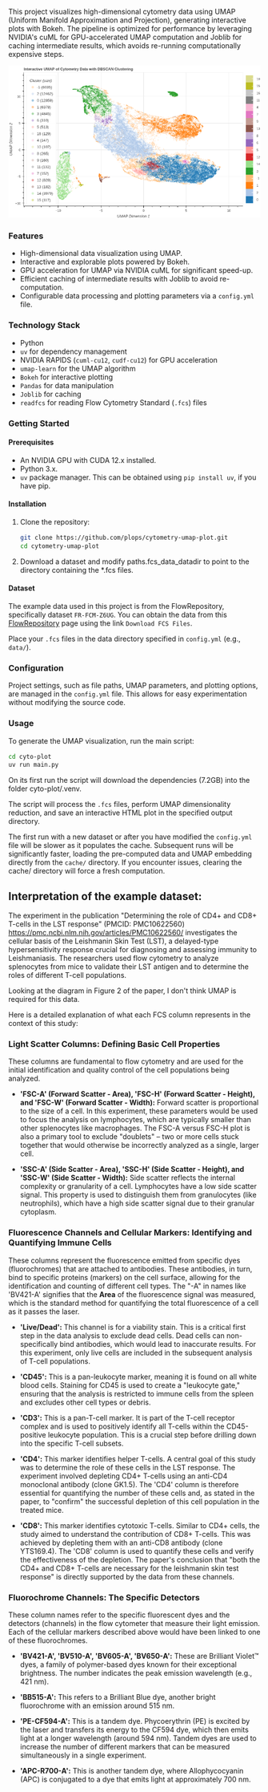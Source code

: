 This project visualizes high-dimensional cytometry data using UMAP
(Uniform Manifold Approximation and Projection), generating
interactive plots with Bokeh. The pipeline is optimized for
performance by leveraging NVIDIA's cuML for GPU-accelerated UMAP
computation and Joblib for caching intermediate results, which avoids
re-running computationally expensive steps.

![Screenshot of the interactive UMAP plot](https://raw.githubusercontent.com/plops/cytometry-umap-plot/main/img/plot.png)

### Features

*   High-dimensional data visualization using UMAP.
*   Interactive and explorable plots powered by Bokeh.
*   GPU acceleration for UMAP via NVIDIA cuML for significant speed-up.
*   Efficient caching of intermediate results with Joblib to avoid re-computation.
*   Configurable data processing and plotting parameters via a `config.yml` file.

### Technology Stack

*   Python
*   `uv` for dependency management
*   NVIDIA RAPIDS (`cuml-cu12`, `cudf-cu12`) for GPU acceleration
*   `umap-learn` for the UMAP algorithm
*   `Bokeh` for interactive plotting
*   `Pandas` for data manipulation
*   `Joblib` for caching
*   `readfcs` for reading Flow Cytometry Standard (`.fcs`) files

### Getting Started

#### Prerequisites

*   An NVIDIA GPU with CUDA 12.x installed.
*   Python 3.x.
*   `uv` package manager. This can be obtained using `pip install uv`, if you have pip.

#### Installation

1.  Clone the repository:
    ```bash
    git clone https://github.com/plops/cytometry-umap-plot.git
    cd cytometry-umap-plot
    ```

2. Download a dataset and modify paths.fcs_data_datadir to point to
the directory containing the *.fcs files.

#### Dataset

The example data used in this project is from the FlowRepository,
specifically dataset `FR-FCM-Z6UG`. You can obtain the data from this
[FlowRepository](http://flowrepository.org/id/FR-FCM-Z6UG) page using
the link `Download FCS Files`.

Place your `.fcs` files in the data directory specified in
`config.yml` (e.g., `data/`).

### Configuration

Project settings, such as file paths, UMAP parameters, and plotting
options, are managed in the `config.yml` file. This allows for easy
experimentation without modifying the source code.

### Usage

To generate the UMAP visualization, run the main script:

```bash
cd cyto-plot
uv run main.py
```

On its first run the script will download the dependencies (7.2GB)
into the folder cyto-plot/.venv.

The script will process the `.fcs` files, perform UMAP dimensionality
reduction, and save an interactive HTML plot in the specified output
directory.

The first run with a new dataset or after you have modified the
`config.yml` file will be slower as it populates the cache. Subsequent
runs will be significantly faster, loading the pre-computed data and
UMAP embedding directly from the `cache/` directory. If you encounter
issues, clearing the cache/ directory will force a fresh computation.


## Interpretation of the example dataset:

The experiment in the publication "Determining the role of CD4+ and
CD8+ T-cells in the LST response" (PMCID: PMC10622560)
https://pmc.ncbi.nlm.nih.gov/articles/PMC10622560/ investigates the
cellular basis of the Leishmanin Skin Test (LST), a delayed-type
hypersensitivity response crucial for diagnosing and assessing
immunity to Leishmaniasis. The researchers used flow cytometry to
analyze splenocytes from mice to validate their LST antigen and to
determine the roles of different T-cell populations.

Looking at the diagram in Figure 2 of the paper, I don't think UMAP is
required for this data.


Here is a detailed explanation of what each FCS column represents in
the context of this study:

### **Light Scatter Columns: Defining Basic Cell Properties**

These columns are fundamental to flow cytometry and are used for the initial identification and quality control of the cell populations being analyzed.

*   **'FSC-A' (Forward Scatter - Area), 'FSC-H' (Forward Scatter - Height), and 'FSC-W' (Forward Scatter - Width):** Forward scatter is proportional to the size of a cell. In this experiment, these parameters would be used to focus the analysis on lymphocytes, which are typically smaller than other splenocytes like macrophages. The FSC-A versus FSC-H plot is also a primary tool to exclude "doublets" – two or more cells stuck together that would otherwise be incorrectly analyzed as a single, larger cell.

*   **'SSC-A' (Side Scatter - Area), 'SSC-H' (Side Scatter - Height), and 'SSC-W' (Side Scatter - Width):** Side scatter reflects the internal complexity or granularity of a cell. Lymphocytes have a low side scatter signal. This property is used to distinguish them from granulocytes (like neutrophils), which have a high side scatter signal due to their granular cytoplasm.

### **Fluorescence Channels and Cellular Markers: Identifying and Quantifying Immune Cells**

These columns represent the fluorescence emitted from specific dyes (fluorochromes) that are attached to antibodies. These antibodies, in turn, bind to specific proteins (markers) on the cell surface, allowing for the identification and counting of different cell types. The "-A" in names like 'BV421-A' signifies that the **Area** of the fluorescence signal was measured, which is the standard method for quantifying the total fluorescence of a cell as it passes the laser.

*   **'Live/Dead':** This channel is for a viability stain. This is a critical first step in the data analysis to exclude dead cells. Dead cells can non-specifically bind antibodies, which would lead to inaccurate results. For this experiment, only live cells are included in the subsequent analysis of T-cell populations.

*   **'CD45':** This is a pan-leukocyte marker, meaning it is found on all white blood cells. Staining for CD45 is used to create a "leukocyte gate," ensuring that the analysis is restricted to immune cells from the spleen and excludes other cell types or debris.

*   **'CD3':** This is a pan-T-cell marker. It is part of the T-cell receptor complex and is used to positively identify all T-cells within the CD45-positive leukocyte population. This is a crucial step before drilling down into the specific T-cell subsets.

*   **'CD4':** This marker identifies helper T-cells. A central goal of this study was to determine the role of these cells in the LST response. The experiment involved depleting CD4+ T-cells using an anti-CD4 monoclonal antibody (clone GK1.5). The 'CD4' column is therefore essential for quantifying the number of these cells and, as stated in the paper, to "confirm" the successful depletion of this cell population in the treated mice.

*   **'CD8':** This marker identifies cytotoxic T-cells. Similar to CD4+ cells, the study aimed to understand the contribution of CD8+ T-cells. This was achieved by depleting them with an anti-CD8 antibody (clone YTS169.4). The 'CD8' column is used to quantify these cells and verify the effectiveness of the depletion. The paper's conclusion that "both the CD4+ and CD8+ T-cells are necessary for the leishmanin skin test response" is directly supported by the data from these channels.

### **Fluorochrome Channels: The Specific Detectors**

These column names refer to the specific fluorescent dyes and the detectors (channels) in the flow cytometer that measure their light emission. Each of the cellular markers described above would have been linked to one of these fluorochromes.

*   **'BV421-A', 'BV510-A', 'BV605-A', 'BV650-A':** These are Brilliant Violet™ dyes, a family of polymer-based dyes known for their exceptional brightness. The number indicates the peak emission wavelength (e.g., 421 nm).

*   **'BB515-A':** This refers to a Brilliant Blue dye, another bright fluorochrome with an emission around 515 nm.

*   **'PE-CF594-A':** This is a tandem dye. Phycoerythrin (PE) is excited by the laser and transfers its energy to the CF594 dye, which then emits light at a longer wavelength (around 594 nm). Tandem dyes are used to increase the number of different markers that can be measured simultaneously in a single experiment.

*   **'APC-R700-A':** This is another tandem dye, where Allophycocyanin (APC) is conjugated to a dye that emits light at approximately 700 nm.